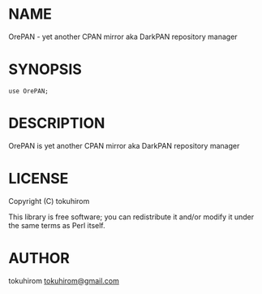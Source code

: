 # NAME

OrePAN - yet another CPAN mirror aka DarkPAN repository manager

# SYNOPSIS

    use OrePAN;

# DESCRIPTION

OrePAN is yet another CPAN mirror aka DarkPAN repository manager

# LICENSE

Copyright (C) tokuhirom

This library is free software; you can redistribute it and/or modify
it under the same terms as Perl itself.

# AUTHOR

tokuhirom <tokuhirom@gmail.com>
